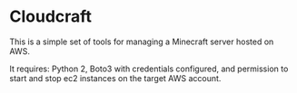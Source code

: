 # Cloudcraft

This is a simple set of tools for managing a Minecraft server hosted on AWS.

It requires: Python 2, Boto3 with credentials configured, and permission to start and stop ec2 instances on the target AWS account.
